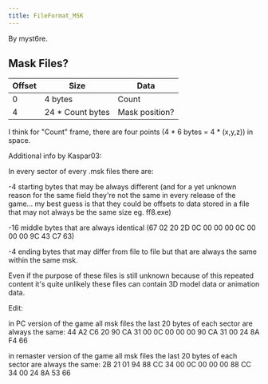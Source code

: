 ```yaml
---
title: FileFormat_MSK
---
```


By myst6re.

## Mask Files?

| Offset | Size              | Data           |
|--------|-------------------|----------------|
| 0      | 4 bytes           | Count          |
| 4      | 24 \* Count bytes | Mask position? |

I think for "Count" frame, there are four points (4 \* 6 bytes = 4 \* (x,y,z)) in space.

Additional info by Kaspar03:

In every sector of every .msk files there are:

-4 starting bytes that may be always different (and for a yet unknown reason for the same field they're not the same in every release of the game... my best guess is that they could be offsets to data stored in a file that may not always be the same size eg. ff8.exe)

-16 middle bytes that are always identical (67 02 20 2D 0C 00 00 00 0C 00 00 00 9C 43 C7 63)

-4 ending bytes that may differ from file to file but that are always the same within the same msk.

Even if the purpose of these files is still unknown because of this repeated content it's quite unlikely these files can contain 3D model data or animation data.

Edit:

in PC version of the game all msk files the last 20 bytes of each sector are always the same: 44 A2 C6 20 90 CA 31 00 0C 00 00 00 90 CA 31 00 24 8A F4 66

in remaster version of the game all msk files the last 20 bytes of each sector are always the same: 2B 21 01 94 88 CC 34 00 0C 00 00 00 88 CC 34 00 24 8A 53 66
